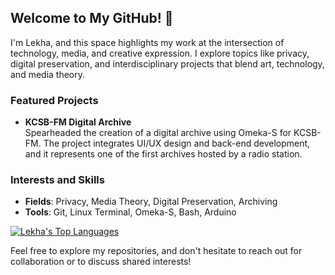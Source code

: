 ## Welcome to My GitHub! 🖖

I'm Lekha, and this space highlights my work at the intersection of technology, media, and creative expression. I explore topics like privacy, digital preservation, and interdisciplinary projects that blend art, technology, and media theory.

### Featured Projects

- **KCSB-FM Digital Archive**  
   Spearheaded the creation of a digital archive using Omeka-S for KCSB-FM. The project integrates UI/UX design and back-end development, and it represents one of the first archives hosted by a radio station.

### Interests and Skills

- **Fields**: Privacy, Media Theory, Digital Preservation, Archiving
- **Tools**: Git, Linux Terminal, Omeka-S, Bash, Arduino

[![Lekha's Top Languages](https://github-readme-stats.vercel.app/api/top-langs/?username=lekhasapers&layout=compact&theme=dracula)](https://github.com/anuraghazra/github-readme-stats)

Feel free to explore my repositories, and don't hesitate to reach out for collaboration or to discuss shared interests!





